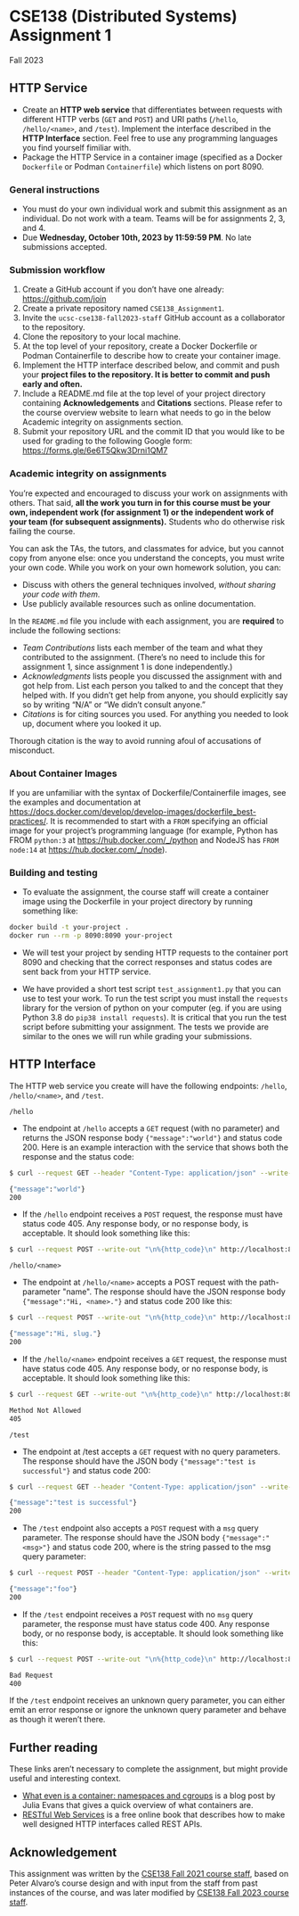 # CSE138 (Distributed Systems) Assignment 1

Fall 2023

## HTTP Service

- Create an **HTTP web service** that differentiates between requests with different HTTP verbs (`GET` and `POST`) and URI paths (`/hello`, `/hello/<name>`, and `/test`). Implement the interface described in the **HTTP Interface** section. Feel free to use any programming languages you find yourself fimiliar with.
- Package the HTTP Service in a container image (specified as a Docker `Dockerfile` or Podman `Containerfile`) which listens on port 8090.

### General instructions
- You must do your own individual work and submit this assignment as an individual. Do not work with a team. Teams will be for assignments 2, 3, and 4.
- Due **Wednesday, October 10th, 2023 by 11:59:59 PM**. No late submissions accepted.

### Submission workflow

1. Create a GitHub account if you don’t have one already: https://github.com/join
2. Create a private repository named `CSE138_Assignment1`.
3. Invite the `ucsc-cse138-fall2023-staff` GitHub account as a collaborator to the repository.
4. Clone the repository to your local machine.
5. At the top level of your repository, create a Docker Dockerfile or Podman Containerfile to describe how to create your container image.
6. Implement the HTTP interface described below, and commit and push your **project files to the repository. It is better to commit and push early and often.**
7. Include a README.md file at the top level of your project directory containing **Acknowledgements** and **Citations** sections. Please refer to the course overview website to learn what needs to go in the below Academic integrity on assignments section.
8. Submit your repository URL and the commit ID that you would like to be used for grading to the following Google form: https://forms.gle/6e6T5Qkw3Drni1QM7

### Academic integrity on assignments
You’re expected and encouraged to discuss your work on assignments with others. That said, **all the work you turn in for this course must be your own, independent work (for assignment 1) or the independent work of your team (for subsequent assignments).** Students who do otherwise risk failing the course.

You can ask the TAs, the tutors, and classmates for advice, but you cannot copy from anyone else: once you
understand the concepts, you must write your own code. While you work on your own homework solution,
you can:
- Discuss with others the general techniques involved, *without sharing your code with them.*
- Use publicly available resources such as online documentation.

In the `README.md` file you include with each assignment, you are **required** to include the following sections:
- *Team Contributions* lists each member of the team and what they contributed to the assignment. (There’s no need to include this for assignment 1, since assignment 1 is done independently.) 
- *Acknowledgments* lists people you discussed the assignment with and got help from. List each person you talked to and the concept that they helped with. If you didn’t get help from anyone, you should explicitly say so by writing “N/A” or “We didn’t consult anyone.” 
- *Citations* is for citing sources you used. For anything you needed to look up, document where you looked it up.

Thorough citation is the way to avoid running afoul of accusations of misconduct.

### About Container Images

If you are unfamiliar with the syntax of Dockerfile/Containerfile images, see the examples and documentation at https://docs.docker.com/develop/develop-images/dockerfile_best-practices/. It is recommended to start with a `FROM` specifying an official image for your project’s programming language (for example, Python has FROM `python:3` at https://hub.docker.com/_/python and NodeJS has `FROM node:14` at https://hub.docker.com/_/node).

### Building and testing

- To evaluate the assignment, the course staff will create a container image using the Dockerfile in your project directory by running something like:

```sh
docker build -t your-project .
docker run --rm -p 8090:8090 your-project
```

- We will test your project by sending HTTP requests to the container port 8090 and checking that the correct responses and status codes are sent back from your HTTP service.

- We have provided a short test script `test_assignment1.py` that you can use to test your work. To run the test script you must install the `requests` library for the version of python on your computer (eg. if you are using Python 3.8 do `pip38 install requests`). It is critical that you run the test script before submitting your assignment. The tests we provide are similar to the ones we will run while grading your submissions.

## HTTP Interface

The HTTP web service you create will have the following endpoints: `/hello`, `/hello/<name>`, and `/test`.

`/hello`
- The endpoint at `/hello` accepts a `GET` request (with no parameter) and returns the JSON response body `{"message":"world"}` and status code 200. Here is an example interaction with the service that shows both the response and the status code: 
```sh
$ curl --request GET --header "Content-Type: application/json" --write-out "\n%{http_code}\n" http://localhost:8090/hello 

{"message":"world"} 
200
```

- If the `/hello` endpoint receives a `POST` request, the response must have status code 405. Any response body, or no response body, is acceptable. It should look something like this:
```sh
$ curl --request POST --write-out "\n%{http_code}\n" http://localhost:8090/hello Method Not Allowed 405
```

`/hello/<name>`
- The endpoint at `/hello/<name>` accepts a POST request with the path-parameter "name". The response should have the JSON response body `{"message":"Hi, <name>."}` and status code 200 like this: 
```sh
$ curl --request POST --write-out "\n%{http_code}\n" http://localhost:8090/hello/slug 

{"message":"Hi, slug."} 
200
```

- If the `/hello/<name>` endpoint receives a `GET` request, the response must have status code 405. Any response body, or no response body, is acceptable. It should look something like this: 
```sh
$ curl --request GET --write-out "\n%{http_code}\n" http://localhost:8090/hello/slug 

Method Not Allowed 
405
```

`/test`
- The endpoint at /test accepts a `GET` request with no query parameters. The response should have the JSON body `{"message":"test is successful"}` and status code 200: 
```sh
$ curl --request GET --header "Content-Type: application/json" --write-out "\n%{http_code}\n" http://localhost:8090/test 

{"message":"test is successful"} 
200 
```
- The `/test` endpoint also accepts a `POST` request with a `msg` query parameter. The response should have the JSON body `{"message":"<msg>"}` and status code 200, where <msg> is the string passed to the msg query parameter: 
```sh
$ curl --request POST --header "Content-Type: application/json" --write-out "\n%{http_code}\n" "http://localhost:8090/test?msg=foo" 

{"message":"foo"} 
200 
```

- If the `/test` endpoint receives a `POST` request with no `msg` query parameter, the response must have status code 400. Any response body, or no response body, is acceptable. It should look something like this: 
```sh
$ curl --request POST --write-out "\n%{http_code}\n" http://localhost:8090/test 

Bad Request
400
```
If the `/test` endpoint receives an unknown query parameter, you can either emit an error response or ignore the unknown query parameter and behave as though it weren’t there.

## Further reading
These links aren’t necessary to complete the assignment, but might provide useful and interesting context.
- [What even is a container: namespaces and cgroups](https://jvns.ca/blog/2016/10/10/what-even-is-a-container/) is a blog post by Julia Evans that gives a quick
overview of what containers are.
- [RESTful Web Services](http://www.restfulwebapis.org/rws.html) is a free online book that describes how to make well designed HTTP interfaces
called REST APIs.

## Acknowledgement
This assignment was written by the [CSE138 Fall 2021 course staff](https://decomposition.al/CSE138-2021-09/course-overview.html#course-staff), based on Peter Alvaro’s course design and with input from the staff from past instances of the course, and was later modified by [CSE138 Fall 2023 course staff](https://github.com/ucsc-cse138-fall2023-staff/Syllabus/blob/main/Syllabus%20for%20CSE%20138%20Distributed%20Systems%20(Fall%202023)_Dr.Hu.pdf).